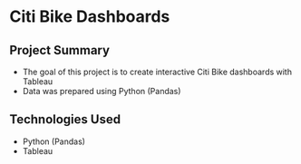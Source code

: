 # Citi Bike Dashboards

## Project Summary

* The goal of this project is to create interactive Citi Bike dashboards with Tableau
* Data was prepared using Python (Pandas)

## Technologies Used

* Python (Pandas)
* Tableau
